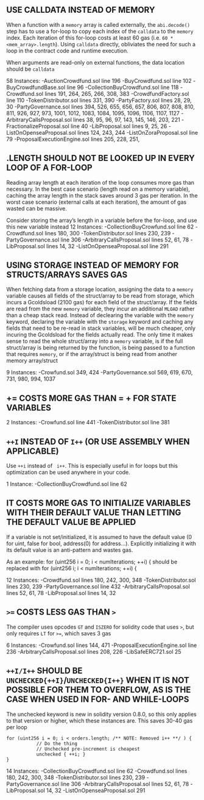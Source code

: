 ## USE CALLDATA INSTEAD OF MEMORY

When a function with a `memory` array is called externally, the `abi.decode()` step has to use a for-loop to copy each index of the `calldata` to the `memory` index. Each iteration of this for-loop costs at least 60 gas (i.e. `60 * <mem_array>.length`). Using `calldata` directly, obliviates the need for such a loop in the contract code and runtime execution.

When arguments are read-only on external functions, the data location should be `calldata`

58 Instances:
-AuctionCrowdfund.sol line 196
-BuyCrowdfund.sol line 102
-BuyCrowdfundBase.sol line 96
-CollectionBuyCrowdfund.sol line 118
-Crowdfund.sol lines 191,  264, 265, 266, 308, 383
-CrowdfundFactory.sol line 110
-TokenDistributor.sol lines 331, 390
-PartyFactory.sol lines 28, 29, 30
-PartyGovernance.sol lines 394, 526, 655, 656, 657, 806, 807, 808, 810, 811, 926, 927, 973, 1001, 1012, 1083, 1084, 1095, 1096, 1106, 1107, 1127
-ArbitraryCallsProposal.sol lines 38, 95, 96, 97, 143, 145, 146, 203, 221
-FractionalizeProposal.sol line 40
-LibProposal.sol lines 9, 25, 26
-ListOnOpenseaProposal.sol lines 124, 243, 244
-ListOnZoraProposal.sol line 79
-ProposalExecutionEngine.sol lines 205, 228, 251, 


## <ARRAY>.LENGTH SHOULD NOT BE LOOKED UP IN EVERY LOOP OF A FOR-LOOP

Reading array length at each iteration of the loop consumes more gas than necessary.
In the best case scenario (length read on a memory variable), caching the array length in the stack saves around 3 gas per iteration. In the worst case scenario (external calls at each iteration), the amount of gas wasted can be massive.

Consider storing the array’s length in a variable before the for-loop, and use this new variable instead
12 Instances:
-CollectionBuyCrowfund.sol line 62
-Crowdfund.sol lines 180, 300
-TokenDistributor.sol lines 230, 239
-PartyGovernance.sol line 306
-ArbitraryCallsProposal.sol lines 52, 61, 78
-LibProposal.sol lines 14, 32
-ListOnOpenseaProposal.sol line 291

## USING STORAGE INSTEAD OF MEMORY FOR STRUCTS/ARRAYS SAVES GAS

When fetching data from a storage location, assigning the data to a `memory` variable causes all fields of the struct/array to be read from storage, which incurs a Gcoldsload (2100 gas) for each field of the struct/array. If the fields are read from the new `memory` variable, they incur an additional `MLOAD` rather than a cheap stack read. Instead of declearing the variable with the `memory` keyword, declaring the variable with the `storage` keyword and caching any fields that need to be re-read in stack variables, will be much cheaper, only incuring the Gcoldsload for the fields actually read. The only time it makes sense to read the whole struct/array into a `memory` variable, is if the full struct/array is being returned by the function, is being passed to a function that requires `memory`, or if the array/struct is being read from another memory array/struct

9 Instances:
-Crowfund.sol 349, 424
-PartyGovernance.sol 569, 619, 670, 731, 980, 994, 1037

## <X> += <Y> COSTS MORE GAS THAN <X> = <X> + <Y> FOR STATE VARIABLES

2 Instances:
-Crowfund.sol line 441
-TokenDistributor.sol line 381

## `++I` INSTEAD OF `I++` (OR USE ASSEMBLY WHEN APPLICABLE)

Use `++i` instead of ` i++`. This is especially useful in for loops but this optimization can be used anywhere in your code. 

1 Instance:
-CollectionBuyCrowdfund.sol line 62 

## IT COSTS MORE GAS TO INITIALIZE VARIABLES WITH THEIR DEFAULT VALUE THAN LETTING THE DEFAULT VALUE BE APPLIED

If a variable is not set/initialized, it is assumed to have the default value (0 for uint, false for bool, address(0) for address…). Explicitly initializing it with its default value is an anti-pattern and wastes gas.

As an example: for (uint256 i = 0; i < numIterations; ++i) { should be replaced with for (uint256 i; i < numIterations; ++i) {

12 Instances:
-Crowdfund.sol lines 180, 242, 300, 348
-TokenDistributor.sol lines 230, 239
-PartyGovernance.sol line 432
-ArbitraryCallsProposal.sol lines 52,  61, 78
-LibProposal.sol lines 14, 32 


## `>=` COSTS LESS GAS THAN `>`

The compiler uses opcodes `GT` and `ISZERO` for solidity code that uses `>`, but only requires `LT` for `>=`, which saves 3 gas

6 Instances:
-Crowfund.sol lines 144, 471
-ProposalExecutionEngine.sol line 236
-ArbitraryCallsProposal.sol lines 208, 226
-LibSafeERC721.sol 25


## `++I/I++` SHOULD BE `UNCHECKED{++I}`/`UNCHECKED{I++}` WHEN IT IS NOT POSSIBLE FOR THEM TO OVERFLOW, AS IS THE CASE WHEN USED IN FOR- AND WHILE-LOOPS

The unchecked keyword is new in solidity version 0.8.0, so this only applies to that version or higher, which these instances are. This saves 30-40 gas per loop
```
for (uint256 i = 0; i < orders.length; /** NOTE: Removed i++ **/ ) {
           // Do the thing
           // Unchecked pre-increment is cheapest
           unchecked { ++i; }   
}  
```


14 Instances:
-CollectionBuyCrowdfund.sol line 62
-Crowdfund.sol lines 180, 242, 300, 348
-TokenDistributor.sol lines 230, 239
-PartyGovernance.sol line 306
-ArbitraryCallsProposal.sol lines 52, 61, 78
-LibProposal.sol 14, 32
-ListOnOpenseaProposal.sol 291


